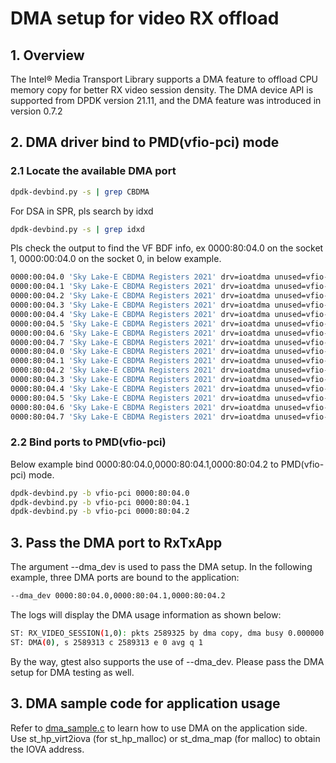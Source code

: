 # DMA setup for video RX offload

## 1. Overview

The Intel® Media Transport Library supports a DMA feature to offload CPU memory copy for better RX video session density. The DMA device API is supported from DPDK version 21.11, and the DMA feature was introduced in version 0.7.2

## 2. DMA driver bind to PMD(vfio-pci) mode

### 2.1 Locate the available DMA port

```bash
dpdk-devbind.py -s | grep CBDMA
```

For DSA in SPR, pls search by idxd

```bash
dpdk-devbind.py -s | grep idxd
```

Pls check the output to find the VF BDF info, ex 0000:80:04.0 on the socket 1, 0000:00:04.0 on the socket 0, in below example.

```bash
0000:00:04.0 'Sky Lake-E CBDMA Registers 2021' drv=ioatdma unused=vfio-pci
0000:00:04.1 'Sky Lake-E CBDMA Registers 2021' drv=ioatdma unused=vfio-pci
0000:00:04.2 'Sky Lake-E CBDMA Registers 2021' drv=ioatdma unused=vfio-pci
0000:00:04.3 'Sky Lake-E CBDMA Registers 2021' drv=ioatdma unused=vfio-pci
0000:00:04.4 'Sky Lake-E CBDMA Registers 2021' drv=ioatdma unused=vfio-pci
0000:00:04.5 'Sky Lake-E CBDMA Registers 2021' drv=ioatdma unused=vfio-pci
0000:00:04.6 'Sky Lake-E CBDMA Registers 2021' drv=ioatdma unused=vfio-pci
0000:00:04.7 'Sky Lake-E CBDMA Registers 2021' drv=ioatdma unused=vfio-pci
0000:80:04.0 'Sky Lake-E CBDMA Registers 2021' drv=ioatdma unused=vfio-pci
0000:80:04.1 'Sky Lake-E CBDMA Registers 2021' drv=ioatdma unused=vfio-pci
0000:80:04.2 'Sky Lake-E CBDMA Registers 2021' drv=ioatdma unused=vfio-pci
0000:80:04.3 'Sky Lake-E CBDMA Registers 2021' drv=ioatdma unused=vfio-pci
0000:80:04.4 'Sky Lake-E CBDMA Registers 2021' drv=ioatdma unused=vfio-pci
0000:80:04.5 'Sky Lake-E CBDMA Registers 2021' drv=ioatdma unused=vfio-pci
0000:80:04.6 'Sky Lake-E CBDMA Registers 2021' drv=ioatdma unused=vfio-pci
0000:80:04.7 'Sky Lake-E CBDMA Registers 2021' drv=ioatdma unused=vfio-pci
```

### 2.2 Bind ports to PMD(vfio-pci)

Below example bind 0000:80:04.0,0000:80:04.1,0000:80:04.2 to PMD(vfio-pci) mode.

```bash
dpdk-devbind.py -b vfio-pci 0000:80:04.0
dpdk-devbind.py -b vfio-pci 0000:80:04.1
dpdk-devbind.py -b vfio-pci 0000:80:04.2
```

## 3. Pass the DMA port to RxTxApp

The argument --dma_dev is used to pass the DMA setup. In the following example, three DMA ports are bound to the application:

```bash
--dma_dev 0000:80:04.0,0000:80:04.1,0000:80:04.2
```

The logs will display the DMA usage information as shown below:

```bash
ST: RX_VIDEO_SESSION(1,0): pkts 2589325 by dma copy, dma busy 0.000000
ST: DMA(0), s 2589313 c 2589313 e 0 avg q 1
```

By the way, gtest also supports the use of --dma_dev. Please pass the DMA setup for DMA testing as well.

## 3. DMA sample code for application usage

Refer to [dma_sample.c](../app/sample/dma/dma_sample.c) to learn how to use DMA on the application side. Use st_hp_virt2iova (for st_hp_malloc) or st_dma_map (for malloc) to obtain the IOVA address.
